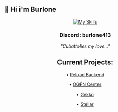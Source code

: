 ## 👋 Hi i'm Burlone
<div align="center" width="50">

[![My Skills](https://skillicons.dev/icons?i=js,discord,bots,devto)](https://skillicons.dev)

### Discord: burlone413

*"Cubattolies my love..."*

## Current Projects:
• [Reload Backend](https://github.com/Project-Reload/Reload-Backend)

• [OGFN Center](https://discord.gg/ogfncenter)

• [Gekko](https://discord.gg/7V5tzZMPxs)

• [Stellar](https://discord.gg/mt7vdhG2PH)
